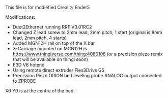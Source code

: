 This file is for modiefied Creality Ender5

Modifications:
 * Duet2Ethernet running RRF V3.01RC2
 * Changed Z lead screw to 2mm lead, 2mm pitch, 1 start (original is 8mm lead, 2mm pitch, 4 starts)
 * Added MGN12H rail on top of the X bar
 * X-Carriage mounted on MGN12H is https://www.thingiverse.com/thing:4080108 (or a precision piezo remix that will be available on thingi soon)
 * E3D V6 hotend
 * Using remote direct extruder Flex3Drive G5
 * Precission Piezo ORION bed leveling probe ANALOG output connected to ZPROBE 

X0 Y0 is at the centre of the bed.
